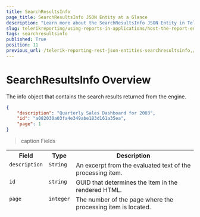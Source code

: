 ```yaml
---
title: SearchResultsInfo
page_title: SearchResultsInfo JSON Entity at a Glance
description: "Learn more about the SearchResultsInfo JSON Entity in Telerik Reporting REST Service and the type and meaning of each field."
slug: telerikreporting/using-reports-in-applications/host-the-report-engine-remotely/telerik-reporting-rest-services/rest-api-reference/json-entities/searchresultsinfo
tags: searchresultsinfo
published: True
position: 11
previous_url: /telerik-reporting-rest-json-entities-searchresultsinfo,/embedding-reports/host-the-report-engine-remotely/telerik-reporting-rest-services/rest-api-reference/json-entities/searchresultsinfo
---
```


<style>
	table {
		display: grid;
		grid-template-columns: min-content min-content 1fr;
	}

	thead, tbody, tr {
		display: contents;
	}

	th {
		white-space: nowrap;
	}
</style>

# SearchResultsInfo Overview

The info object that contains the search results returned from the engine.

````JSON
{
	"description": "Quarterly Sales Dashboard for 2003",
	"id": "a082030a03fa4e349abe183d161a35ea",
	"page": 1
}
````

>caption Fields

| Field | Type | Description |
| ------ | ------ | ------ |
|`description`|`String`|An excerpt from the evaluated text of the processing item.|
|`id`|`string`|GUID that determines the item in the rendered HTML.|
|`page`|`integer`|The number of the page where the processing item is located.|
